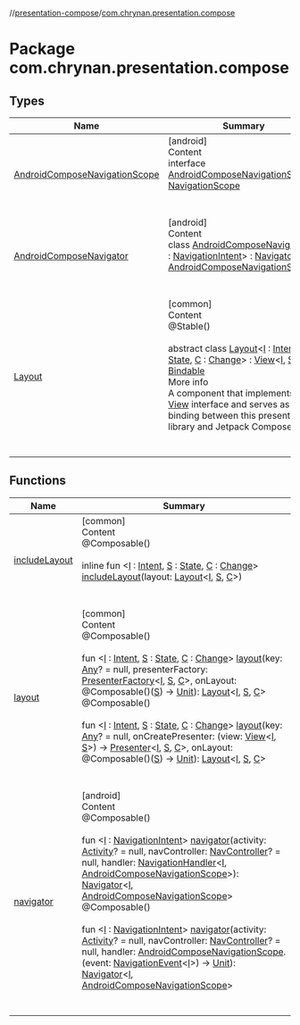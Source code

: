 //[presentation-compose](../../index.md)/[com.chrynan.presentation.compose](index.md)



# Package com.chrynan.presentation.compose  


## Types  
  
|  Name |  Summary | 
|---|---|
| <a name="com.chrynan.presentation.compose/AndroidComposeNavigationScope///PointingToDeclaration/"></a>[AndroidComposeNavigationScope](-android-compose-navigation-scope/index.md)| <a name="com.chrynan.presentation.compose/AndroidComposeNavigationScope///PointingToDeclaration/"></a>[android]  <br>Content  <br>interface [AndroidComposeNavigationScope](-android-compose-navigation-scope/index.md) : [NavigationScope](../../../presentation-core/presentation-core/com.chrynan.presentation/-navigation-scope/index.md)  <br><br><br>|
| <a name="com.chrynan.presentation.compose/AndroidComposeNavigator///PointingToDeclaration/"></a>[AndroidComposeNavigator](-android-compose-navigator/index.md)| <a name="com.chrynan.presentation.compose/AndroidComposeNavigator///PointingToDeclaration/"></a>[android]  <br>Content  <br>class [AndroidComposeNavigator](-android-compose-navigator/index.md)<[I](-android-compose-navigator/index.md) : [NavigationIntent](../../../presentation-core/presentation-core/com.chrynan.presentation/-navigation-intent/index.md)> : [Navigator](../../../presentation-core/presentation-core/com.chrynan.presentation/-navigator/index.md)<[I](-android-compose-navigator/index.md), [AndroidComposeNavigationScope](-android-compose-navigation-scope/index.md)>   <br><br><br>|
| <a name="com.chrynan.presentation.compose/Layout///PointingToDeclaration/"></a>[Layout](-layout/index.md)| <a name="com.chrynan.presentation.compose/Layout///PointingToDeclaration/"></a>[common]  <br>Content  <br>@Stable()  <br>  <br>abstract class [Layout](-layout/index.md)<[I](-layout/index.md) : [Intent](../../../presentation-core/presentation-core/com.chrynan.presentation/-intent/index.md), [S](-layout/index.md) : [State](../../../presentation-core/presentation-core/com.chrynan.presentation/-state/index.md), [C](-layout/index.md) : [Change](../../../presentation-core/presentation-core/com.chrynan.presentation/-change/index.md)> : [View](../../../presentation-core/presentation-core/com.chrynan.presentation/-view/index.md)<[I](-layout/index.md), [S](-layout/index.md)> , [Bindable](../../../presentation-core/presentation-core/com.chrynan.presentation/-bindable/index.md)  <br>More info  <br>A component that implements the [View](../../../presentation-core/presentation-core/com.chrynan.presentation/-view/index.md) interface and serves as the binding between this presentation library and Jetpack Compose.  <br><br><br>|


## Functions  
  
|  Name |  Summary | 
|---|---|
| <a name="com.chrynan.presentation.compose//includeLayout/#com.chrynan.presentation.compose.Layout[TypeParam(bounds=[com.chrynan.presentation.Intent]),TypeParam(bounds=[com.chrynan.presentation.State]),TypeParam(bounds=[com.chrynan.presentation.Change])]/PointingToDeclaration/"></a>[includeLayout](include-layout.md)| <a name="com.chrynan.presentation.compose//includeLayout/#com.chrynan.presentation.compose.Layout[TypeParam(bounds=[com.chrynan.presentation.Intent]),TypeParam(bounds=[com.chrynan.presentation.State]),TypeParam(bounds=[com.chrynan.presentation.Change])]/PointingToDeclaration/"></a>[common]  <br>Content  <br>@Composable()  <br>  <br>inline fun <[I](include-layout.md) : [Intent](../../../presentation-core/presentation-core/com.chrynan.presentation/-intent/index.md), [S](include-layout.md) : [State](../../../presentation-core/presentation-core/com.chrynan.presentation/-state/index.md), [C](include-layout.md) : [Change](../../../presentation-core/presentation-core/com.chrynan.presentation/-change/index.md)> [includeLayout](include-layout.md)(layout: [Layout](-layout/index.md)<[I](include-layout.md), [S](include-layout.md), [C](include-layout.md)>)  <br><br><br>|
| <a name="com.chrynan.presentation.compose//layout/#kotlin.Any?#com.chrynan.presentation.PresenterFactory[TypeParam(bounds=[com.chrynan.presentation.Intent]),TypeParam(bounds=[com.chrynan.presentation.State]),TypeParam(bounds=[com.chrynan.presentation.Change])]#kotlin.Function1[TypeParam(bounds=[com.chrynan.presentation.State]),kotlin.Unit]/PointingToDeclaration/"></a>[layout](layout.md)| <a name="com.chrynan.presentation.compose//layout/#kotlin.Any?#com.chrynan.presentation.PresenterFactory[TypeParam(bounds=[com.chrynan.presentation.Intent]),TypeParam(bounds=[com.chrynan.presentation.State]),TypeParam(bounds=[com.chrynan.presentation.Change])]#kotlin.Function1[TypeParam(bounds=[com.chrynan.presentation.State]),kotlin.Unit]/PointingToDeclaration/"></a>[common]  <br>Content  <br>@Composable()  <br>  <br>fun <[I](layout.md) : [Intent](../../../presentation-core/presentation-core/com.chrynan.presentation/-intent/index.md), [S](layout.md) : [State](../../../presentation-core/presentation-core/com.chrynan.presentation/-state/index.md), [C](layout.md) : [Change](../../../presentation-core/presentation-core/com.chrynan.presentation/-change/index.md)> [layout](layout.md)(key: [Any](https://kotlinlang.org/api/latest/jvm/stdlib/kotlin/-any/index.html)? = null, presenterFactory: [PresenterFactory](../../../presentation-core/presentation-core/com.chrynan.presentation/-presenter-factory/index.md)<[I](layout.md), [S](layout.md), [C](layout.md)>, onLayout: @Composable()([S](layout.md)) -> [Unit](https://kotlinlang.org/api/latest/jvm/stdlib/kotlin/-unit/index.html)): [Layout](-layout/index.md)<[I](layout.md), [S](layout.md), [C](layout.md)>  <br>@Composable()  <br>  <br>fun <[I](layout.md) : [Intent](../../../presentation-core/presentation-core/com.chrynan.presentation/-intent/index.md), [S](layout.md) : [State](../../../presentation-core/presentation-core/com.chrynan.presentation/-state/index.md), [C](layout.md) : [Change](../../../presentation-core/presentation-core/com.chrynan.presentation/-change/index.md)> [layout](layout.md)(key: [Any](https://kotlinlang.org/api/latest/jvm/stdlib/kotlin/-any/index.html)? = null, onCreatePresenter: (view: [View](../../../presentation-core/presentation-core/com.chrynan.presentation/-view/index.md)<[I](layout.md), [S](layout.md)>) -> [Presenter](../../../presentation-core/presentation-core/com.chrynan.presentation/-presenter/index.md)<[I](layout.md), [S](layout.md), [C](layout.md)>, onLayout: @Composable()([S](layout.md)) -> [Unit](https://kotlinlang.org/api/latest/jvm/stdlib/kotlin/-unit/index.html)): [Layout](-layout/index.md)<[I](layout.md), [S](layout.md), [C](layout.md)>  <br><br><br>|
| <a name="com.chrynan.presentation.compose//navigator/#android.app.Activity?#androidx.navigation.NavController?#com.chrynan.presentation.NavigationHandler[TypeParam(bounds=[com.chrynan.presentation.NavigationIntent]),com.chrynan.presentation.compose.AndroidComposeNavigationScope]/PointingToDeclaration/"></a>[navigator](navigator.md)| <a name="com.chrynan.presentation.compose//navigator/#android.app.Activity?#androidx.navigation.NavController?#com.chrynan.presentation.NavigationHandler[TypeParam(bounds=[com.chrynan.presentation.NavigationIntent]),com.chrynan.presentation.compose.AndroidComposeNavigationScope]/PointingToDeclaration/"></a>[android]  <br>Content  <br>@Composable()  <br>  <br>fun <[I](navigator.md) : [NavigationIntent](../../../presentation-core/presentation-core/com.chrynan.presentation/-navigation-intent/index.md)> [navigator](navigator.md)(activity: [Activity](https://developer.android.com/reference/kotlin/android/app/Activity.html)? = null, navController: [NavController](https://developer.android.com/reference/kotlin/androidx/navigation/NavController.html)? = null, handler: [NavigationHandler](../../../presentation-core/presentation-core/com.chrynan.presentation/-navigation-handler/index.md)<[I](navigator.md), [AndroidComposeNavigationScope](-android-compose-navigation-scope/index.md)>): [Navigator](../../../presentation-core/presentation-core/com.chrynan.presentation/-navigator/index.md)<[I](navigator.md), [AndroidComposeNavigationScope](-android-compose-navigation-scope/index.md)>  <br>@Composable()  <br>  <br>fun <[I](navigator.md) : [NavigationIntent](../../../presentation-core/presentation-core/com.chrynan.presentation/-navigation-intent/index.md)> [navigator](navigator.md)(activity: [Activity](https://developer.android.com/reference/kotlin/android/app/Activity.html)? = null, navController: [NavController](https://developer.android.com/reference/kotlin/androidx/navigation/NavController.html)? = null, handler: [AndroidComposeNavigationScope](-android-compose-navigation-scope/index.md).(event: [NavigationEvent](../../../presentation-core/presentation-core/com.chrynan.presentation/-navigation-event/index.md)<[I](navigator.md)>) -> [Unit](https://kotlinlang.org/api/latest/jvm/stdlib/kotlin/-unit/index.html)): [Navigator](../../../presentation-core/presentation-core/com.chrynan.presentation/-navigator/index.md)<[I](navigator.md), [AndroidComposeNavigationScope](-android-compose-navigation-scope/index.md)>  <br><br><br>|

